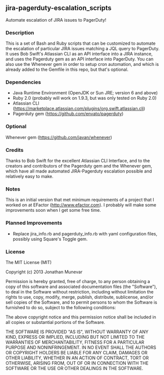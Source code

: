jira-pagerduty-escalation_scripts
---------------------------------

Automate escalation of JIRA issues to PagerDuty!

### Description

This is a set of Bash and Ruby scripts that can be customized to automate the escalation of particular JIRA issues matching a JQL query to PagerDuty. It uses Bob Swift's Atlassian CLI as an API interface into a JIRA instance, and uses the Pagerduty gem as an API interface into PagerDuty. You can also use the Whenever gem in order to setup cron automation, and which is already added to the Gemfile in this repo, but that's optional. 

### Dependencies

- Java Runtime Environment (OpenJDK or Sun JRE; version 6 and above)
- Ruby 2.0 (probably will work on 1.9.3, but was only tested on Ruby 2.0)
- Atlassian CLI (<https://marketplace.atlassian.com/plugins/org.swift.atlassian.cli>)
- Pagerduty gem (<https://github.com/envato/pagerduty>)

### Optional

Whenever gem (<https://github.com/javan/whenever>)

### Credits

Thanks to Bob Swift for the excellent Atlassian CLI Interface, and to the creators and contributors of the Pagerduty gem and the Whenever gem, which have all made automated JIRA-Pagerduty escalation possible and relatively easy to make.

### Notes

This is an initial version that met minimum requirements of a project that I worked on at EFactor (<http://www.efactor.com>). I probably will make some improvements soon when I get some free time.

### Planned Improvements

- Replace jira_info.rb and pagerduty_info.rb with yaml configuration files, possibly using Square's Toggle gem.

### License

The MIT License (MIT)

Copyright (c) 2013 Jonathan Munevar

Permission is hereby granted, free of charge, to any person obtaining a copy
of this software and associated documentation files (the "Software"), to deal
in the Software without restriction, including without limitation the rights
to use, copy, modify, merge, publish, distribute, sublicense, and/or sell
copies of the Software, and to permit persons to whom the Software is
furnished to do so, subject to the following conditions:

The above copyright notice and this permission notice shall be included in all
copies or substantial portions of the Software.

THE SOFTWARE IS PROVIDED "AS IS", WITHOUT WARRANTY OF ANY KIND, EXPRESS OR
IMPLIED, INCLUDING BUT NOT LIMITED TO THE WARRANTIES OF MERCHANTABILITY,
FITNESS FOR A PARTICULAR PURPOSE AND NONINFRINGEMENT. IN NO EVENT SHALL THE
AUTHORS OR COPYRIGHT HOLDERS BE LIABLE FOR ANY CLAIM, DAMAGES OR OTHER
LIABILITY, WHETHER IN AN ACTION OF CONTRACT, TORT OR OTHERWISE, ARISING FROM,
OUT OF OR IN CONNECTION WITH THE SOFTWARE OR THE USE OR OTHER DEALINGS IN THE
SOFTWARE.
